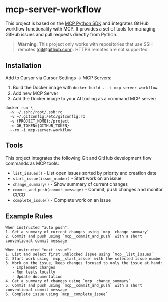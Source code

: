 # mcp-server-workflow

This project is based on the [MCP Python SDK](https://github.com/modelcontextprotocol/python-sdk) and integrates GitHub workflow functionality with MCP. It provides a set of tools for managing GitHub issues and pull requests directly from Python.

> **Warning**: This project only works with repositories that use SSH remotes (git@github.com). HTTPS remotes are not supported.

## Installation

Add to Cursor via Cursor Settings -> MCP Servers:

1. Build the Docker image with `docker build . -t mcp-server-workflow`.
2. Add new MCP Server
3. Add the Docker image to your AI tooling as a command MCP server:

```
docker run \
  -v ~/.ssh:/root/.ssh:ro
  -v ~/.gitconfig:/etc/gitconfig:ro
  -v {PROJECT_HOME}:/project
  -e GH_TOKEN={GITHUB_TOKEN}
  --rm -i mcp-server-workflow
```

## Tools

This project integrates the following Git and GitHub development flow commands as MCP tools:

- `list_issues()` - List open issues sorted by priority and creation date
- `start_issue(issue_number)` - Start work on an issue
- `change_summary()` - Show summary of current changes
- `commit_and_push(commit_message)` - Commit, push changes and monitor CI/CD
- `complete_issue()` - Complete work on an issue

## Example Rules

```
When instructed "auto push":
1. Get a summary of current changes using `mcp__change_summary`
2. Commit and push using `mcp__commit_and_push` with a short conventional commit message

When instructed "next issue":
1. List and select first unblocked issue using `mcp__list_issues`
2. Start work using `mcp__start_issue` with the selected issue number
3. Work on the issue, keep changes focused to only the issue at hand:
   - Implement changes
   - Run tests locally
   - Update documentation
4. Get a summary of changes using `mcp__change_summary`
5. Commit and push using `mcp__commit_and_push` with a short conventional commit message
6. Complete issue using `mcp__complete_issue`
```
